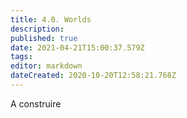 ```yaml
---
title: 4.0. Worlds
description: 
published: true
date: 2021-04-21T15:00:37.579Z
tags: 
editor: markdown
dateCreated: 2020-10-20T12:58:21.768Z
---
```


A construire